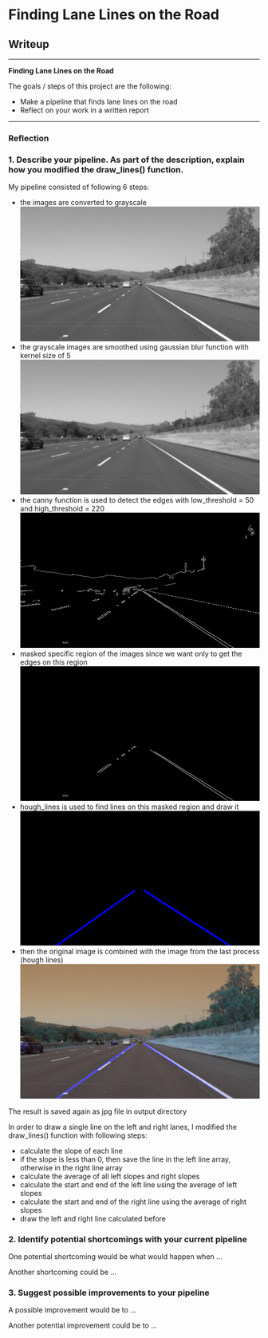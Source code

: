 # **Finding Lane Lines on the Road** 

## Writeup

---

**Finding Lane Lines on the Road**

The goals / steps of this project are the following:
* Make a pipeline that finds lane lines on the road
* Reflect on your work in a written report


[//]: # (Image References)

[image1]: ./examples/grayscale.jpg "Grayscale"

---

### Reflection

### 1. Describe your pipeline. As part of the description, explain how you modified the draw_lines() function.

My pipeline consisted of following 6 steps:
- the images are converted to grayscale 
![grayscale_solidWhiteRight](test_images_output/grayscale_solidWhiteRight.jpg)
- the grayscale images are smoothed using gaussian blur function with kernel size of 5
![grayscale_blur_solidWhiteRight](test_images_output/grayscale_blur_solidWhiteRight.jpg)
- the canny function is used to detect the edges with low_threshold = 50 and high_threshold = 220
![edges_solidWhiteRight](test_images_output/edges_solidWhiteRight.jpg)
- masked specific region of the images since we want only to get the edges on this region
![edges_masked_solidWhiteRight](test_images_output/edges_masked_solidWhiteRight.jpg)
- hough_lines is used to find lines on this masked region and draw it
![img_line_solidWhiteRight](test_images_output/img_line_solidWhiteRight.jpg)
- then the original image is combined with the image from the last process (hough lines) 
![solidWhiteRight](test_images_output/solidWhiteRight.jpg)

The result is saved again as jpg file in output directory

In order to draw a single line on the left and right lanes, I modified the draw_lines() function with 
following steps:
- calculate the slope of each line
- if the slope is less than 0, then save the line in the left line array, otherwise in the right line array
- calculate the average of all left slopes and right slopes
- calculate the start and end of the left line using the average of left slopes
- calculate the start and end of the right line using the average of right slopes
- draw the left and right line calculated before



### 2. Identify potential shortcomings with your current pipeline


One potential shortcoming would be what would happen when ... 

Another shortcoming could be ...


### 3. Suggest possible improvements to your pipeline

A possible improvement would be to ...

Another potential improvement could be to ...
